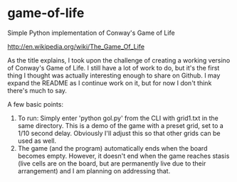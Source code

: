 game-of-life
============

Simple Python implementation of Conway's Game of Life

http://en.wikipedia.org/wiki/The_Game_Of_Life

As the title explains, I took upon the challenge of creating a working versino of Conway's Game of Life.  I still
have a lot of work to do, but it's the first thing I thought was actually interesting enough to share on Github.
I may expand the README as I continue work on it, but for now I don't think there's much to say.

A few basic points:
  1. To run: Simply enter 'python gol.py' from the CLI with grid1.txt in the same directory.  This is a demo
     of the game with a preset grid, set to a 1/10 second delay.  Obviously I'll adjust this so that other
     grids can be used as well.
  2. The game (and the program) automatically ends when the board becomes empty.  However, it doesn't end
     when the game reaches stasis (live cells are on the board, but are permanently live due to their arrangement)
     and I am planning on addressing that.

